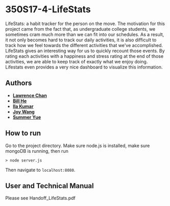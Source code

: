 # 350S17-4-LifeStats

LifeStats: a habit tracker for the person on the move. The motivation for this project came from the fact that, as undergraduate college students, we sometimes cram much more than we can fit into our schedules. As a result, it not only becomes hard to track our daily activities, it is also difficult to track how we feel towards the different activities that we've accomplished. LifeStats gives an interesting way for us to quickly recount those events. By rating each activities with a happiness and stress rating at the end of those activities, we are able to keep track of exactly what we enjoy doing. Lifestats even provides a very nice dashboard to visualize this information.

## Authors

* [**Lawrence Chan**](https://github.com/chanlaw)
* [**Bill He**](https://github.com/bill-he)
* [**Ila Kumar**](https://github.com/ilakumar)
* [**Joy Wang**](https://github.com/joyqiaoyiwang)
* [**Summer Yue**](https://github.com/yutingyue514)

## How to run

Go to the project directory. Make sure node.js is installed, make sure mongoDB is running, then run

```
> node server.js
```
Then navigate to ```localhost:8080```.

## User and Technical Manual
Please see Handoff_LifeStats.pdf
